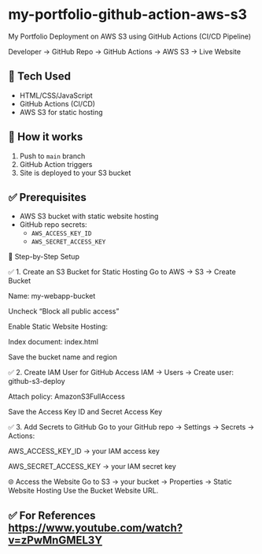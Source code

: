 # my-portfolio-github-action-aws-s3
My Portfolio Deployment on AWS S3 using GitHub Actions (CI/CD Pipeline)

Developer → GitHub Repo → GitHub Actions → AWS S3 → Live Website 
                

## 🔧 Tech Used

- HTML/CSS/JavaScript
- GitHub Actions (CI/CD)
- AWS S3 for static hosting

## 🚀 How it works

1. Push to `main` branch
2. GitHub Action triggers
3. Site is deployed to your S3 bucket

## ✅ Prerequisites

- AWS S3 bucket with static website hosting
- GitHub repo secrets:
  - `AWS_ACCESS_KEY_ID`
  - `AWS_SECRET_ACCESS_KEY`

🔹 Step-by-Step Setup

✅ 1. Create an S3 Bucket for Static Hosting
Go to AWS → S3 → Create Bucket

Name: my-webapp-bucket

Uncheck “Block all public access”

Enable Static Website Hosting:

Index document: index.html

Save the bucket name and region

✅ 2. Create IAM User for GitHub Access
IAM → Users → Create user: github-s3-deploy

Attach policy: AmazonS3FullAccess

Save the Access Key ID and Secret Access Key



✅ 3. Add Secrets to GitHub
Go to your GitHub repo → Settings → Secrets → Actions:

AWS_ACCESS_KEY_ID → your IAM access key

AWS_SECRET_ACCESS_KEY → your IAM secret key

🌐 Access the Website
Go to S3 → your bucket → Properties → Static Website Hosting
Use the Bucket Website URL.

## ✅ For References https://www.youtube.com/watch?v=zPwMnGMEL3Y

